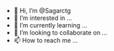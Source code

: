 - 👋 Hi, I’m @Sagarctg
- 👀 I’m interested in ...
- 🌱 I’m currently learning ...
- 💞️ I’m looking to collaborate on ...
- 📫 How to reach me ...

<!---
Sagarctg/Sagarctg is a ✨ special ✨ repository because its `README.md` (this file) appears on your GitHub profile.
You can click the Preview link to take a look at your changes.
--->
